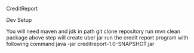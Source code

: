 CreditReport

Dev Setup

You will need maven and jdk in path
git clone repository
run mvn clean package
above step will create uber jar
run the credit report program with following command
java -jar creditreport-1.0-SNAPSHOT.jar <complet path of file containing tradelines>
